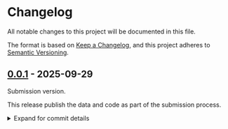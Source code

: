 # Changelog

All notable changes to this project will be documented in this file.

The format is based on [Keep a Changelog](https://keepachangelog.com/en/1.0.0/),
and this project adheres to [Semantic Versioning](https://semver.org/spec/v2.0.0.html).

## [0.0.1] - 2025-09-29

Submission version.

This release publish the data and code as part of the submission process.

<details>
<summary>Expand for commit details</summary>

### Added

Initial commit (<a href="https://github.com/UnitoAssyrianGovernance/tales-of-two-regions/commit/84c5a88bd40dcfe83f9f03c1db9a5d26fede56d1">84c5a88</a>)


</details>

[0.0.1]: https://github.com///tree/0.0.1

<!-- generated by git-cliff -->
